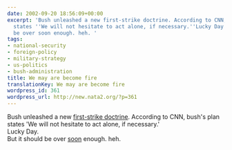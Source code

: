 ```yaml
---
date: 2002-09-20 18:56:09+00:00
excerpt: 'Bush unleashed a new first-strike doctrine. According to CNN, bush''s plan
  states ''We will not hesitate to act alone, if necessary.''Lucky Day.But it should
  be over soon enough. heh. '
tags:
- national-security
- foreign-policy
- military-strategy
- us-politics
- bush-administration
title: We may are become fire
translationKey: We may are become fire
wordpress_id: 361
wordpress_url: http://new.nata2.org/?p=361
---
```


Bush unleashed a new <a href="http://www.cnn.com/2002/ALLPOLITICS/09/20/bush.national.security/index.html">first-strike doctrine</a>. According to CNN, bush's plan states 'We will not hesitate to act alone, if necessary.'<br/>Lucky Day.<br/>But it should be over <a href="http://www.washingtonpost.com/wp-dyn/articles/A43478-2002Sep20.html">soon</a> enough. heh. <br/><br/>